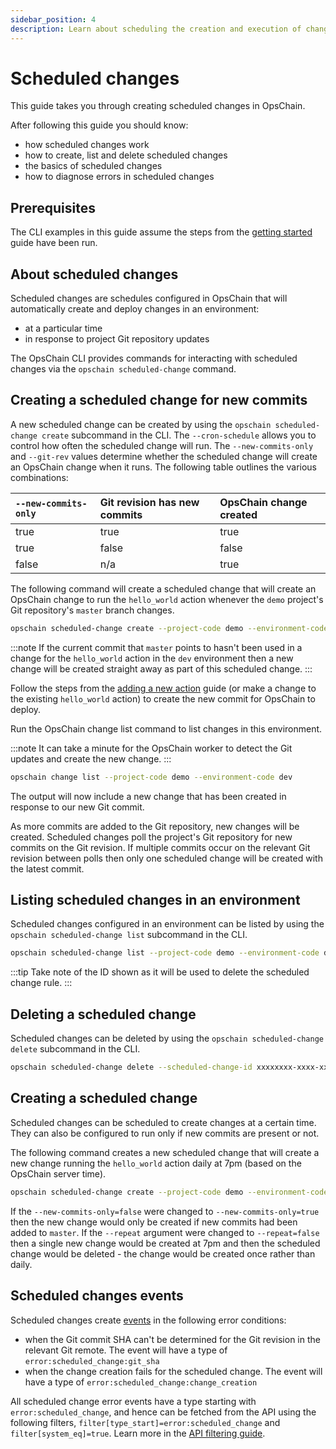 ```yaml
---
sidebar_position: 4
description: Learn about scheduling the creation and execution of changes with OpsChain.
---
```


# Scheduled changes

This guide takes you through creating scheduled changes in OpsChain.

After following this guide you should know:

- how scheduled changes work
- how to create, list and delete scheduled changes
- the basics of scheduled changes
- how to diagnose errors in scheduled changes

## Prerequisites

The CLI examples in this guide assume the steps from the [getting started](/getting-started/README.md) guide have been run.

## About scheduled changes

Scheduled changes are schedules configured in OpsChain that will automatically create and deploy changes in an environment:

- at a particular time
- in response to project Git repository updates

The OpsChain CLI provides commands for interacting with scheduled changes via the `opschain scheduled-change` command.

## Creating a scheduled change for new commits

A new scheduled change can be created by using the `opschain scheduled-change create` subcommand in the CLI. The `--cron-schedule` allows you to control how often the scheduled change will run. The `--new-commits-only` and `--git-rev` values determine whether the scheduled change will create an OpsChain change when it runs. The following table outlines the various combinations:

| `--new-commits-only` | Git revision has new commits | OpsChain change created |
|:---------------------|:-----------------------------|:------------------------|
| true                 | true                         | true                    |
| true                 | false                        | false                   |
| false                | n/a                          | true                    |

The following command will create a scheduled change that will create an OpsChain change to run the `hello_world` action whenever the `demo` project's Git repository's `master` branch changes.

```bash
opschain scheduled-change create --project-code demo --environment-code dev --git-remote-name origin --git-rev master --new-commits-only --action hello_world --cron-schedule '* * * * *' --repeat --confirm
```

:::note
If the current commit that `master` points to hasn't been used in a change for the `hello_world` action in the `dev` environment then a new change will be created straight away as part of this scheduled change.
:::

Follow the steps from the [adding a new action](/getting-started/developer.md#adding-a-new-action) guide (or make a change to the existing `hello_world` action) to create the new commit for OpsChain to deploy.

Run the OpsChain change list command to list changes in this environment.

:::note
It can take a minute for the OpsChain worker to detect the Git updates and create the new change.
:::

```bash
opschain change list --project-code demo --environment-code dev
```

The output will now include a new change that has been created in response to our new Git commit.

As more commits are added to the Git repository, new changes will be created. Scheduled changes poll the project's Git repository for new commits on the Git revision. If multiple commits occur on the relevant Git revision between polls then only one scheduled change will be created with the latest commit.

## Listing scheduled changes in an environment

Scheduled changes configured in an environment can be listed by using the `opschain scheduled-change list` subcommand in the CLI.

```bash
opschain scheduled-change list --project-code demo --environment-code dev
```

:::tip
Take note of the ID shown as it will be used to delete the scheduled change rule.
:::

## Deleting a scheduled change

Scheduled changes can be deleted by using the `opschain scheduled-change delete` subcommand in the CLI.

```bash
opschain scheduled-change delete --scheduled-change-id xxxxxxxx-xxxx-xxxx-xxxx-xxxxxxxxxxxx --confirm
```

## Creating a scheduled change

Scheduled changes can be scheduled to create changes at a certain time. They can also be configured to run only if new commits are present or not.

The following command creates a new scheduled change that will create a new change running the `hello_world` action daily at 7pm (based on the OpsChain server time).

```bash
opschain scheduled-change create --project-code demo --environment-code dev --git-remote-name origin --git-rev master --new-commits-only=false --action hello_world --cron-schedule '0 19 * * *' --repeat --confirm
```

If the `--new-commits-only=false` were changed to `--new-commits-only=true` then the new change would only be created if new commits had been added to `master`. If the `--repeat` argument were changed to `--repeat=false` then a single new change would be created at 7pm and then the scheduled change would be deleted - the change would be created once rather than daily.

## Scheduled changes events

Scheduled changes create [events](/reference/concepts/events.md) in the following error conditions:

- when the Git commit SHA can't be determined for the Git revision in the relevant Git remote. The event will have a type of `error:scheduled_change:git_sha`
- when the change creation fails for the scheduled change. The event will have a type of `error:scheduled_change:change_creation`

All scheduled change error events have a type starting with `error:scheduled_change`, and hence can be fetched from the API using the following filters, `filter[type_start]=error:scheduled_change` and `filter[system_eq]=true`. Learn more in the [API filtering guide](/reference/api-filtering.md).
